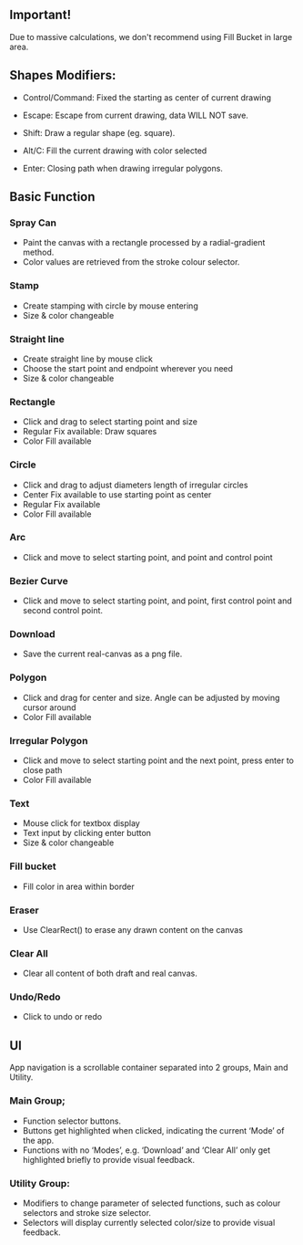 ## Important!

Due to massive calculations, we don't recommend using Fill Bucket in large area.

## Shapes Modifiers:

- Control/Command: Fixed the starting as center of current drawing

- Escape: Escape from current drawing, data WILL NOT save.

- Shift: Draw a regular shape (eg. square).

- Alt/C: Fill the current drawing with color selected

- Enter: Closing path when drawing irregular polygons.

## Basic Function

### Spray Can

- Paint the canvas with a rectangle processed by a radial-gradient method.
- Color values are retrieved from the stroke colour selector.

### Stamp

- Create stamping with circle by mouse entering
- Size & color changeable

### Straight line

- Create straight line by mouse click
- Choose the start point and endpoint wherever you need
- Size & color changeable

### Rectangle

- Click and drag to select starting point and size
- Regular Fix available: Draw squares
- Color Fill available

### Circle

- Click and drag to adjust diameters length of irregular circles
- Center Fix available to use starting point as center
- Regular Fix available
- Color Fill available

### Arc

- Click and move to select starting point, and point and control point

### Bezier Curve

- Click and move to select starting point, and point, first control point and second control point.

### Download

- Save the current real-canvas as a png file.

### Polygon

- Click and drag for center and size. Angle can be adjusted by moving cursor around
- Color Fill available

### Irregular Polygon

- Click and move to select starting point and the next point, press enter to close path
- Color Fill available

### Text

- Mouse click for textbox display
- Text input by clicking enter button
- Size & color changeable

### Fill bucket

- Fill color in area within border

### Eraser

- Use ClearRect() to erase any drawn content on the canvas

### Clear All

- Clear all content of both draft and real canvas.

### Undo/Redo

- Click to undo or redo

## UI

App navigation is a scrollable container separated into 2 groups, Main and Utility.

### Main Group;

- Function selector buttons.
- Buttons get highlighted when clicked, indicating the current ‘Mode’ of the app.
- Functions with no ‘Modes’, e.g. ‘Download’ and ‘Clear All’ only get highlighted briefly to provide visual feedback.

### Utility Group:

- Modifiers to change parameter of selected functions, such as colour selectors and stroke size selector.
- Selectors will display currently selected color/size to provide visual feedback.
